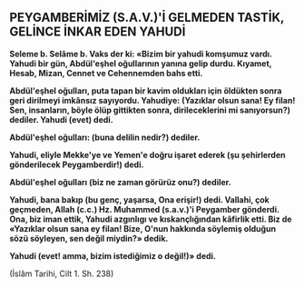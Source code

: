 ## PEYGAMBERİMİZ (S.A.V.)'İ GELMEDEN TASTİK, GELİNCE İNKAR EDEN YAHUDİ

**Seleme b. Selâme b. Vaks der ki: «Bizim bir yahudi komşumuz vardı. Yahudi bir gün, Abdül'eşhel oğullarının yanına gelip durdu. Kıya­met, Hesab, Mizan, Cennet ve Cehennemden bahs etti.**

**Abdül'eşhel oğulları, puta tapan bir kavim oldukları için öldükten sonra geri dirilmeyi im­kânsız sayıyordu. Yahudiye: (Yazıklar olsun sa­na! Ey filan! Sen, insanların, böyle ölüp gittik­ten sonra, dirileceklerini mi sanıyorsun?) dedi­ler. Yahudi (evet) dedi.**

**Abdül'eşhel oğulları: (buna delilin nedir?) dediler.**

**Yahudi, eliyle Mekke'ye ve Yemen'e doğru işaret ederek (şu şehirlerden gönderilecek Peygamberdir!) dedi.**

**Abdül'eşhel oğulları (biz ne zaman görü­rüz onu?) dediler.**

**Yahudi, bana bakıp (bu genç, yaşarsa, Ona erişir!) dedi. Vallahi, çok geçmeden, Allah (c.c.) Hz. Muhammed (s.a.v.)'i Peygamber gönderdi. Ona, biz iman ettik, Yahudi azgınlıgı ve kıskançlığından kâfirlik etti. Biz de «Yazıklar olsun sa­na ey filan! Bize, O'nun hakkında söylemiş ol­duğun sözü söyleyen, sen değil miydin?» dedik.**

**Yahudi (evet! amma, bizim istediğimiz o değil!)» dedi.**

(İslâm Tarihi, Cilt 1. Sh. 238)
